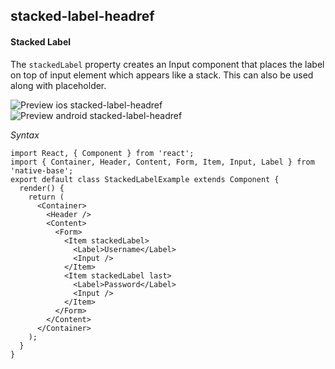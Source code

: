 ## stacked-label-headref
#### Stacked Label

The <code>stackedLabel</code> property creates an Input component that places the label on top of input element which appears like a stack. This can also be used along with placeholder.

![Preview ios stacked-label-headref](https://github.com/GeekyAnts/NativeBase-KitchenSink/raw/v2.4.9/screenshots/ios/input-stacked.png)
![Preview android stacked-label-headref](https://github.com/GeekyAnts/NativeBase-KitchenSink/raw/v2.4.9/screenshots/android/input-stacked.png)

*Syntax*

<pre class="line-numbers"><code class="language-jsx">import React, { Component } from 'react';
import { Container, Header, Content, Form, Item, Input, Label } from 'native-base';
export default class StackedLabelExample extends Component {
  render() {
    return (
      &lt;Container>
        &lt;Header />
        &lt;Content>
          &lt;Form>
            &lt;Item stackedLabel>
              &lt;Label>Username&lt;/Label>
              &lt;Input />
            &lt;/Item>
            &lt;Item stackedLabel last>
              &lt;Label>Password&lt;/Label>
              &lt;Input />
            &lt;/Item>
          &lt;/Form>
        &lt;/Content>
      &lt;/Container>
    );
  }
}</code></pre><br />
